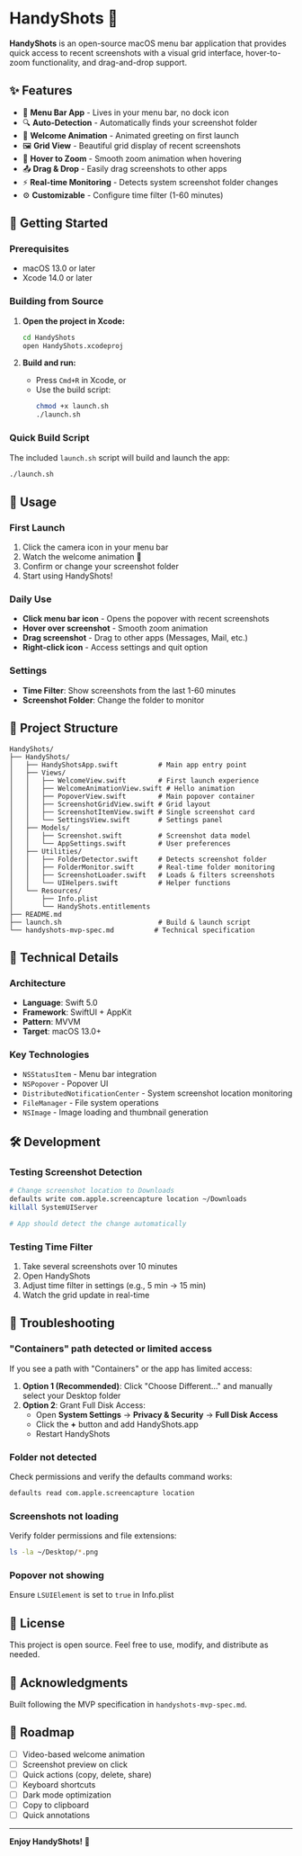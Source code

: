 # HandyShots 📸

**HandyShots** is an open-source macOS menu bar application that provides quick access to recent screenshots with a visual grid interface, hover-to-zoom functionality, and drag-and-drop support.

## ✨ Features

- 🎯 **Menu Bar App** - Lives in your menu bar, no dock icon
- 🔍 **Auto-Detection** - Automatically finds your screenshot folder
- 👋 **Welcome Animation** - Animated greeting on first launch
- 🖼️ **Grid View** - Beautiful grid display of recent screenshots
- 🔎 **Hover to Zoom** - Smooth zoom animation when hovering
- 📤 **Drag & Drop** - Easily drag screenshots to other apps
- ⚡ **Real-time Monitoring** - Detects system screenshot folder changes
- ⚙️ **Customizable** - Configure time filter (1-60 minutes)

## 🚀 Getting Started

### Prerequisites

- macOS 13.0 or later
- Xcode 14.0 or later

### Building from Source

1. **Open the project in Xcode:**
   ```bash
   cd HandyShots
   open HandyShots.xcodeproj
   ```

2. **Build and run:**
   - Press `Cmd+R` in Xcode, or
   - Use the build script:
     ```bash
     chmod +x launch.sh
     ./launch.sh
     ```

### Quick Build Script

The included `launch.sh` script will build and launch the app:

```bash
./launch.sh
```

## 🎯 Usage

### First Launch

1. Click the camera icon in your menu bar
2. Watch the welcome animation 👋
3. Confirm or change your screenshot folder
4. Start using HandyShots!

### Daily Use

- **Click menu bar icon** - Opens the popover with recent screenshots
- **Hover over screenshot** - Smooth zoom animation
- **Drag screenshot** - Drag to other apps (Messages, Mail, etc.)
- **Right-click icon** - Access settings and quit option

### Settings

- **Time Filter**: Show screenshots from the last 1-60 minutes
- **Screenshot Folder**: Change the folder to monitor

## 📁 Project Structure

```
HandyShots/
├── HandyShots/
│   ├── HandyShotsApp.swift          # Main app entry point
│   ├── Views/
│   │   ├── WelcomeView.swift        # First launch experience
│   │   ├── WelcomeAnimationView.swift # Hello animation
│   │   ├── PopoverView.swift        # Main popover container
│   │   ├── ScreenshotGridView.swift # Grid layout
│   │   ├── ScreenshotItemView.swift # Single screenshot card
│   │   └── SettingsView.swift       # Settings panel
│   ├── Models/
│   │   ├── Screenshot.swift         # Screenshot data model
│   │   └── AppSettings.swift        # User preferences
│   ├── Utilities/
│   │   ├── FolderDetector.swift     # Detects screenshot folder
│   │   ├── FolderMonitor.swift      # Real-time folder monitoring
│   │   ├── ScreenshotLoader.swift   # Loads & filters screenshots
│   │   └── UIHelpers.swift          # Helper functions
│   └── Resources/
│       ├── Info.plist
│       └── HandyShots.entitlements
├── README.md
├── launch.sh                        # Build & launch script
└── handyshots-mvp-spec.md          # Technical specification
```

## 🔧 Technical Details

### Architecture

- **Language**: Swift 5.0
- **Framework**: SwiftUI + AppKit
- **Pattern**: MVVM
- **Target**: macOS 13.0+

### Key Technologies

- `NSStatusItem` - Menu bar integration
- `NSPopover` - Popover UI
- `DistributedNotificationCenter` - System screenshot location monitoring
- `FileManager` - File system operations
- `NSImage` - Image loading and thumbnail generation

## 🛠️ Development

### Testing Screenshot Detection

```bash
# Change screenshot location to Downloads
defaults write com.apple.screencapture location ~/Downloads
killall SystemUIServer

# App should detect the change automatically
```

### Testing Time Filter

1. Take several screenshots over 10 minutes
2. Open HandyShots
3. Adjust time filter in settings (e.g., 5 min → 15 min)
4. Watch the grid update in real-time

## 🐛 Troubleshooting

### "Containers" path detected or limited access
If you see a path with "Containers" or the app has limited access:

1. **Option 1 (Recommended)**: Click "Choose Different..." and manually select your Desktop folder
2. **Option 2**: Grant Full Disk Access:
   - Open **System Settings** → **Privacy & Security** → **Full Disk Access**
   - Click the **+** button and add HandyShots.app
   - Restart HandyShots

### Folder not detected
Check permissions and verify the defaults command works:
```bash
defaults read com.apple.screencapture location
```

### Screenshots not loading
Verify folder permissions and file extensions:
```bash
ls -la ~/Desktop/*.png
```

### Popover not showing
Ensure `LSUIElement` is set to `true` in Info.plist

## 📝 License

This project is open source. Feel free to use, modify, and distribute as needed.

## 🙏 Acknowledgments

Built following the MVP specification in `handyshots-mvp-spec.md`.

## 🚀 Roadmap

- [ ] Video-based welcome animation
- [ ] Screenshot preview on click
- [ ] Quick actions (copy, delete, share)
- [ ] Keyboard shortcuts
- [ ] Dark mode optimization
- [ ] Copy to clipboard
- [ ] Quick annotations

---

**Enjoy HandyShots!** 📸
